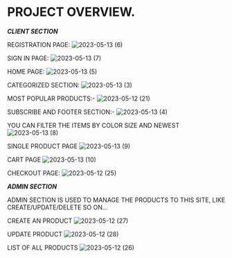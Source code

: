 # PROJECT OVERVIEW.

***CLIENT SECTION***


REGISTRATION PAGE:
![2023-05-13 (6)](https://github.com/metaphor07/E-Commerce/assets/93358507/5c61472c-9a7d-4b35-acc0-9e2b7bcd5ee6)


SIGN IN PAGE:
![2023-05-13 (7)](https://github.com/metaphor07/E-Commerce/assets/93358507/9e34022f-ff2c-49d7-bfbc-af5b8dd724d5)


HOME PAGE:
![2023-05-13 (5)](https://github.com/metaphor07/E-Commerce/assets/93358507/41f78ab7-ee37-4bf6-a9bf-bbaea71652e2)


CATEGORIZED SECTION:
![2023-05-13 (3)](https://github.com/metaphor07/E-Commerce/assets/93358507/b2a2a525-5cda-44d0-890c-1a354fbdafd9)


MOST POPULAR PRODUCTS:-
![2023-05-12 (21)](https://github.com/metaphor07/E-Commerce/assets/93358507/d87dcf9c-5c61-471a-b7a0-72fd1da367d0)


SUBSCRIBE AND FOOTER SECTION:-
![2023-05-13 (4)](https://github.com/metaphor07/E-Commerce/assets/93358507/85b160c4-398c-49d0-8fa0-41998c61fb8d)


YOU CAN FILTER THE ITEMS BY COLOR SIZE AND NEWEST
![2023-05-13 (8)](https://github.com/metaphor07/E-Commerce/assets/93358507/ccfd5bea-86b0-4f13-8714-71d53eff012d)


SINGLE PRODUCT PAGE
![2023-05-13 (9)](https://github.com/metaphor07/E-Commerce/assets/93358507/09e1e684-ab3b-4510-8581-96f4965f9174)


CART PAGE
![2023-05-13 (10)](https://github.com/metaphor07/E-Commerce/assets/93358507/23101f10-7b91-4a82-9a99-80b835d04727)


CHECKOUT PAGE:
![2023-05-12 (25)](https://github.com/metaphor07/E-Commerce/assets/93358507/28f90c6c-ba37-451c-aaff-af9510343237)



***ADMIN SECTION***

ADMIN SECTION IS USED TO MANAGE THE PRODUCTS TO THIS SITE, LIKE CREATE/UPDATE/DELETE SO ON...

CREATE AN PRODUCT
![2023-05-12 (27)](https://github.com/metaphor07/E-Commerce/assets/93358507/544e7fda-d51e-4743-b7d3-a7df4f49f3a6)


UPDATE PRODUCT
![2023-05-12 (28)](https://github.com/metaphor07/E-Commerce/assets/93358507/e5e9f1b4-53e4-4b52-83bd-603492c1dfd6)


LIST OF ALL PRODUCTS
![2023-05-12 (26)](https://github.com/metaphor07/E-Commerce/assets/93358507/3f8f2ff9-e478-4aa1-85fc-10955d77707d)

